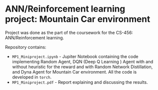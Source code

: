 # ANN/Reinforcement learning project: Mountain Car environment  

Project was done as the part of the coursework for the CS-456: ANN/Reinforcement learning.  

Repository contains: 
* `MP1_Miniproject.ipynb` - Jupiter Notebook containing the code implementing Random Agent, DQN (Deep Q Learning ) Agent with and without heuristic for the reward and with Random Network Distillation, and Dyna Agent for Mountain Car environment. All the code is developed in `torch`.
* `MP1_Miniproject.pdf` - Report explaining and discussing the results. 
